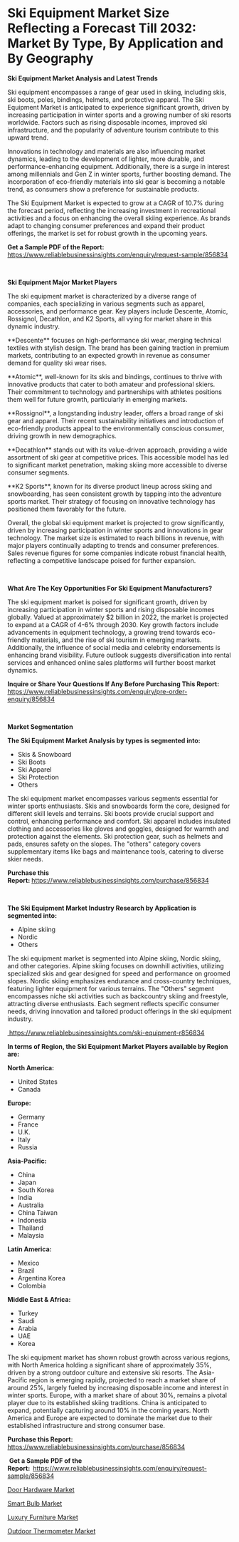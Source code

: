<p><h1>Ski Equipment Market Size Reflecting a Forecast Till 2032: Market By Type, By Application and By Geography</h1></p><p><strong>Ski Equipment Market Analysis and Latest Trends</strong></p>
<p><p>Ski equipment encompasses a range of gear used in skiing, including skis, ski boots, poles, bindings, helmets, and protective apparel. The Ski Equipment Market is anticipated to experience significant growth, driven by increasing participation in winter sports and a growing number of ski resorts worldwide. Factors such as rising disposable incomes, improved ski infrastructure, and the popularity of adventure tourism contribute to this upward trend.</p><p>Innovations in technology and materials are also influencing market dynamics, leading to the development of lighter, more durable, and performance-enhancing equipment. Additionally, there is a surge in interest among millennials and Gen Z in winter sports, further boosting demand. The incorporation of eco-friendly materials into ski gear is becoming a notable trend, as consumers show a preference for sustainable products.</p><p>The Ski Equipment Market is expected to grow at a CAGR of 10.7% during the forecast period, reflecting the increasing investment in recreational activities and a focus on enhancing the overall skiing experience. As brands adapt to changing consumer preferences and expand their product offerings, the market is set for robust growth in the upcoming years.</p></p>
<p><strong>Get a Sample PDF of the Report:&nbsp;</strong> <a href="https://www.reliablebusinessinsights.com/enquiry/request-sample/856834?utm_campaign=112&utm_medium=2&utm_source=Github&utm_content=ia&utm_term=06022025&utm_id=ski-equipment">https://www.reliablebusinessinsights.com/enquiry/request-sample/856834</a></p>
<p>&nbsp;</p>
<p><strong>Ski Equipment Major Market Players</strong></p>
<p><p>The ski equipment market is characterized by a diverse range of companies, each specializing in various segments such as apparel, accessories, and performance gear. Key players include Descente, Atomic, Rossignol, Decathlon, and K2 Sports, all vying for market share in this dynamic industry.</p><p>**Descente** focuses on high-performance ski wear, merging technical textiles with stylish design. The brand has been gaining traction in premium markets, contributing to an expected growth in revenue as consumer demand for quality ski wear rises. </p><p>**Atomic**, well-known for its skis and bindings, continues to thrive with innovative products that cater to both amateur and professional skiers. Their commitment to technology and partnerships with athletes positions them well for future growth, particularly in emerging markets.</p><p>**Rossignol**, a longstanding industry leader, offers a broad range of ski gear and apparel. Their recent sustainability initiatives and introduction of eco-friendly products appeal to the environmentally conscious consumer, driving growth in new demographics.</p><p>**Decathlon** stands out with its value-driven approach, providing a wide assortment of ski gear at competitive prices. This accessible model has led to significant market penetration, making skiing more accessible to diverse consumer segments.</p><p>**K2 Sports**, known for its diverse product lineup across skiing and snowboarding, has seen consistent growth by tapping into the adventure sports market. Their strategy of focusing on innovative technology has positioned them favorably for the future.</p><p>Overall, the global ski equipment market is projected to grow significantly, driven by increasing participation in winter sports and innovations in gear technology. The market size is estimated to reach billions in revenue, with major players continually adapting to trends and consumer preferences. Sales revenue figures for some companies indicate robust financial health, reflecting a competitive landscape poised for further expansion.</p></p>
<p>&nbsp;</p>
<p><strong>What Are The Key Opportunities For Ski Equipment Manufacturers?</strong></p>
<p><p>The ski equipment market is poised for significant growth, driven by increasing participation in winter sports and rising disposable incomes globally. Valued at approximately $2 billion in 2022, the market is projected to expand at a CAGR of 4-6% through 2030. Key growth factors include advancements in equipment technology, a growing trend towards eco-friendly materials, and the rise of ski tourism in emerging markets. Additionally, the influence of social media and celebrity endorsements is enhancing brand visibility. Future outlook suggests diversification into rental services and enhanced online sales platforms will further boost market dynamics.</p></p>
<p><strong>Inquire or Share Your Questions If Any Before Purchasing This Report:</strong> <a href="https://www.reliablebusinessinsights.com/enquiry/pre-order-enquiry/856834?utm_campaign=112&utm_medium=2&utm_source=Github&utm_content=ia&utm_term=06022025&utm_id=ski-equipment">https://www.reliablebusinessinsights.com/enquiry/pre-order-enquiry/856834</a></p>
<p>&nbsp;</p>
<p><strong>Market Segmentation</strong></p>
<p><strong>The Ski Equipment Market Analysis by types is segmented into:</strong></p>
<p><ul><li>Skis & Snowboard</li><li>Ski Boots</li><li>Ski Apparel</li><li>Ski Protection</li><li>Others</li></ul></p>
<p><p>The ski equipment market encompasses various segments essential for winter sports enthusiasts. Skis and snowboards form the core, designed for different skill levels and terrains. Ski boots provide crucial support and control, enhancing performance and comfort. Ski apparel includes insulated clothing and accessories like gloves and goggles, designed for warmth and protection against the elements. Ski protection gear, such as helmets and pads, ensures safety on the slopes. The "others" category covers supplementary items like bags and maintenance tools, catering to diverse skier needs.</p></p>
<p><strong>Purchase this Report:&nbsp;</strong><a href="https://www.reliablebusinessinsights.com/purchase/856834?utm_campaign=112&utm_medium=2&utm_source=Github&utm_content=ia&utm_term=06022025&utm_id=ski-equipment">https://www.reliablebusinessinsights.com/purchase/856834</a></p>
<p>&nbsp;</p>
<p><strong>The Ski Equipment Market Industry Research by Application is segmented into:</strong></p>
<p><ul><li>Alpine skiing</li><li>Nordic</li><li>Others</li></ul></p>
<p><p>The ski equipment market is segmented into Alpine skiing, Nordic skiing, and other categories. Alpine skiing focuses on downhill activities, utilizing specialized skis and gear designed for speed and performance on groomed slopes. Nordic skiing emphasizes endurance and cross-country techniques, featuring lighter equipment for various terrains. The "Others" segment encompasses niche ski activities such as backcountry skiing and freestyle, attracting diverse enthusiasts. Each segment reflects specific consumer needs, driving innovation and tailored product offerings in the ski equipment industry.</p></p>
<p><a href="https://www.reliablebusinessinsights.com/ski-equipment-r856834?utm_campaign=112&utm_medium=2&utm_source=Github&utm_content=ia&utm_term=06022025&utm_id=ski-equipment">&nbsp;https://www.reliablebusinessinsights.com/ski-equipment-r856834</a></p>
<p><strong>In terms of Region, the Ski Equipment Market Players available by Region are:</strong></p>
<p>
    <p> <strong> North America: </strong>
        <ul>
            <li>United States</li>
            <li>Canada</li>
        </ul>
        </p> 
    <p> <strong> Europe: </strong>
        <ul>
            <li>Germany</li>
            <li>France</li>
            <li>U.K.</li>
            <li>Italy</li>
            <li>Russia</li>
        </ul>
        </p> 
    <p> <strong> Asia-Pacific: </strong>
        <ul>
            <li>China</li>
            <li>Japan</li>
            <li>South Korea</li>
            <li>India</li>
            <li>Australia</li>
            <li>China Taiwan</li>
            <li>Indonesia</li>
            <li>Thailand</li>
            <li>Malaysia</li>
        </ul>
        </p> 
    <p> <strong> Latin America: </strong>
        <ul>
            <li>Mexico</li>
            <li>Brazil</li>
            <li>Argentina Korea</li>
            <li>Colombia</li>
        </ul>
        </p> 
    <p> <strong> Middle East & Africa: </strong>
        <ul>
            <li>Turkey</li>
            <li>Saudi</li>
            <li>Arabia</li>
            <li>UAE</li>
            <li>Korea</li>
        </ul>
    </p>
    </p>
<p><p>The ski equipment market has shown robust growth across various regions, with North America holding a significant share of approximately 35%, driven by a strong outdoor culture and extensive ski resorts. The Asia-Pacific region is emerging rapidly, projected to reach a market share of around 25%, largely fueled by increasing disposable income and interest in winter sports. Europe, with a market share of about 30%, remains a pivotal player due to its established skiing traditions. China is anticipated to expand, potentially capturing around 10% in the coming years. North America and Europe are expected to dominate the market due to their established infrastructure and strong consumer base.</p></p>
<p><strong>Purchase this Report: </strong><a href="https://www.reliablebusinessinsights.com/purchase/856834?utm_campaign=112&utm_medium=2&utm_source=Github&utm_content=ia&utm_term=06022025&utm_id=ski-equipment">https://www.reliablebusinessinsights.com/purchase/856834</a></p>
<p>&nbsp;<strong>Get a Sample PDF of the Report:&nbsp;&nbsp;</strong><a href="https://www.reliablebusinessinsights.com/enquiry/request-sample/856834?utm_campaign=112&utm_medium=2&utm_source=Github&utm_content=ia&utm_term=06022025&utm_id=ski-equipment">https://www.reliablebusinessinsights.com/enquiry/request-sample/856834</a></p>
<p><strong></strong></p>
<p><p><a href="https://github.com/hoevealiur4/Market-Research-Report-List-1/blob/main/door-hardware-market.md?utm_campaign=112&utm_medium=2&utm_source=Github&utm_content=ia&utm_term=06022025&utm_id=ski-equipment">Door Hardware Market</a></p><p><a href="https://github.com/nibbsmantji/Market-Research-Report-List-1/blob/main/smart-bulb-market.md?utm_campaign=112&utm_medium=2&utm_source=Github&utm_content=ia&utm_term=06022025&utm_id=ski-equipment">Smart Bulb Market</a></p><p><a href="https://github.com/djibenesha/Market-Research-Report-List-1/blob/main/luxury-furniture-market.md?utm_campaign=112&utm_medium=2&utm_source=Github&utm_content=ia&utm_term=06022025&utm_id=ski-equipment">Luxury Furniture Market</a></p><p><a href="https://github.com/birbamanan03/Market-Research-Report-List-1/blob/main/outdoor-thermometer-market.md?utm_campaign=112&utm_medium=2&utm_source=Github&utm_content=ia&utm_term=06022025&utm_id=ski-equipment">Outdoor Thermometer Market</a></p></p>